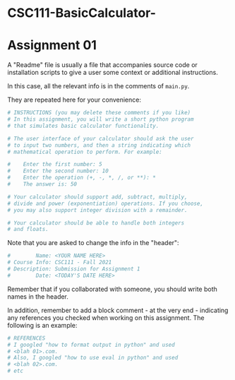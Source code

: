 # CSC111-BasicCalculator-

# Assignment 01 

A "Readme" file is usually a file that accompanies source code or installation scripts to give a user some context or additional instructions.

In this case, all the relevant info is in the comments of `main.py`.

They are repeated here for your convenience:

```python
# INSTRUCTIONS (you may delete these comments if you like)
# In this assignment, you will write a short python program 
# that simulates basic calculator functionality. 

# The user interface of your calculator should ask the user 
# to input two numbers, and then a string indicating which 
# mathematical operation to perform. For example:

#    Enter the first number: 5
#    Enter the second number: 10
#    Enter the operation (+, -, *, /, or **): *
#    The answer is: 50

# Your calculator should support add, subtract, multiply, 
# divide and power (exponentiation) operations. If you choose, 
# you may also support integer division with a remainder.

# Your calculator should be able to handle both integers 
# and floats.
```

Note that you are asked to change the info in the "header":
```python
#        Name: <YOUR NAME HERE>
# Course Info: CSC111 - Fall 2021
# Description: Submission for Assignment 1
#        Date: <TODAY'S DATE HERE>
```

Remember that if you collaborated with someone, you should write both names in the header.

In addition, remember to add a block comment - at the very end -  indicating any references you checked when working on this assignment. The following is an example:

```python
# REFERENCES
# I googled "how to format output in python" and used
# <blah 01>.com.
# Also, I googled "how to use eval in python" and used
# <blah 02>.com.
# etc
```
